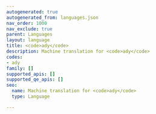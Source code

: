 ```yaml
---
autogenerated: true
autogenerated_from: languages.json
nav_order: 1000
nav_exclude: true
parent: Languages
layout: language
title: <code>ady</code>
description: Machine translation for <code>ady</code>
codes:
- ady
family: []
supported_apis: []
supported_qe_apis: []
seo:
  name: Machine translation for <code>ady</code>
  type: Language

---
```



